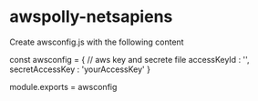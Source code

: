 # awspolly-netsapiens

Create awsconfig.js with the following content

const awsconfig = {
    // aws key and secrete file
    accessKeyId : '<yourkeyid>',
    secretAccessKey : 'yourAccessKey'
}

module.exports = awsconfig

